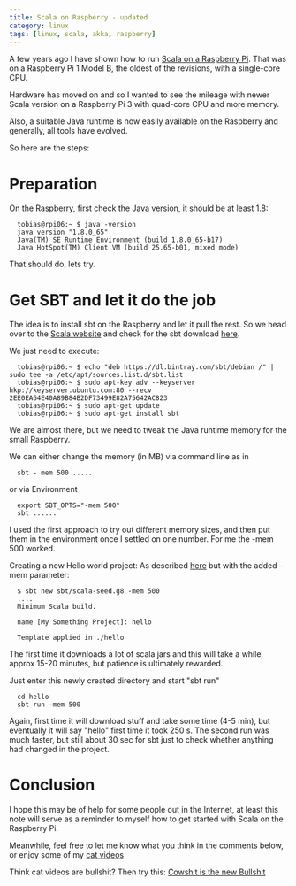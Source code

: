 ```yaml
---
title: Scala on Raspberry - updated
category: linux
tags: [linux, scala, akka, raspberry]
---
```


A few years ago I have shown  how to run 
[Scala on a Raspberry Pi](http://blog.abarbanell.de/raspberry/2012/09/16/raspberry-pi-and-scala/). 
That was on a Raspberry Pi 1 Model B, the oldest of the revisions, with a single-core CPU. 

Hardware has moved on and so I wanted to see the mileage with newer Scala 
version on a Raspberry Pi 3 with quad-core CPU and more memory.

Also, a suitable Java runtime is now easily available on the Raspberry and generally, all tools have evolved. 

So here are the steps: 

# Preparation

On the Raspberry, first check the Java version, it should be at least 1.8: 

```
  tobias@rpi06:~ $ java -version
  java version "1.8.0_65"
  Java(TM) SE Runtime Environment (build 1.8.0_65-b17)
  Java HotSpot(TM) Client VM (build 25.65-b01, mixed mode)
```

That should do, lets try. 

# Get SBT and let it do the job

The idea is to install sbt on the Raspberry and let it pull the rest.
So we head over to the [Scala website](http://www.scala-lang.org/download/2.12.1.html)
and check for the sbt download [here](http://www.scala-sbt.org/0.13/docs/Installing-sbt-on-Linux.html). 

We just need to execute: 

```
  tobias@rpi06:~ $ echo "deb https://dl.bintray.com/sbt/debian /" | sudo tee -a /etc/apt/sources.list.d/sbt.list
  tobias@rpi06:~ $ sudo apt-key adv --keyserver hkp://keyserver.ubuntu.com:80 --recv 2EE0EA64E40A89B84B2DF73499E82A75642AC823
  tobias@rpi06:~ $ sudo apt-get update
  tobias@rpi06:~ $ sudo apt-get install sbt
```

We are almost there, but we need to tweak the Java runtime memory for the small Raspberry.

We can either change the memory (in MB) via command line as in 

```
  sbt - mem 500 .....
```

or via Environment

```
  export SBT_OPTS="-mem 500"
  sbt ......
```

I used the first approach to try out different memory sizes, and then put them in the environment 
once I settled on one number. For me the -mem 500 worked.

Creating a new Hello world project: As described 
[here](http://www.scala-sbt.org/0.13/docs/Hello.html) but with the added -mem parameter: 

```
  $ sbt new sbt/scala-seed.g8 -mem 500
  ....
  Minimum Scala build.

  name [My Something Project]: hello

  Template applied in ./hello
```

The first time it downloads a lot of scala jars and this will take a while, 
approx 15-20 minutes, 
but patience is ultimately rewarded.

Just enter this newly created directory and start "sbt run"

```
  cd hello
  sbt run -mem 500
```

Again, first time it will download stuff and take some time (4-5 min), 
but eventually it will say "hello" first time it took 250 s. The second run was 
much faster, but still about 30 sec for sbt just to check whether 
anything had changed in the project.

# Conclusion

I hope this may be of help for some people out in the Internet, at least this note will serve as a reminder 
to myself how to get started with Scala on the Raspberry Pi.

Meanwhile, feel free to let me know what you think in the comments below, 
or enjoy some of 
my [cat videos](https://www.youtube.com/watch?v=YPZPXDizUkU&list=PLyu5cHg7bWPjyymUCRJcpN_-fyoZzvlWh)

Think cat videos are bullshit? Then try this: 
[Cowshit is the new Bullshit](https://www.youtube.com/watch?v=bLTNhu8izu0)




